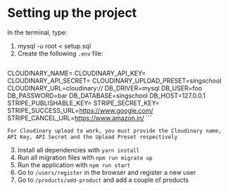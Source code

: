 # Setting up the project

In the terminal, type:
1. mysql -u root < setup.sql
2. Create the following `.env` file:
    ```
CLOUDINARY_NAME=
CLOUDINARY_API_KEY=
CLOUDINARY_API_SECRET=
CLOUDINARY_UPLOAD_PRESET=singschool
CLOUDINARY_URL=cloudinary://
DB_DRIVER=mysql
DB_USER=foo
DB_PASSWORD=bar
DB_DATABASE=singschool
DB_HOST=127.0.0.1
STRIPE_PUBLISHABLE_KEY=
STRIPE_SECRET_KEY=
STRIPE_SUCCESS_URL=https://www.google.com/
STRIPE_CANCEL_URL=https://www.amazon.in/
    ```

    For Cloudinary upload to work, you must provide the Cloudinary name,
    API Key, API Secret and the Upload Preset respectively
3. Install all dependencies with `yarn install`
4. Run all migration files with `npm run migrate up`
5. Run the application with `npm run start`
6. Go to `/users/register` in the browser and register a new user
7. Go to `/products/add-product` and add a couple of products